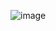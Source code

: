 ![image](https://github.com/GMindigo08/Chronic-Condition-Prevalence/assets/137466455/a13ba42b-c536-4706-9f5c-ac0be31c6782)
